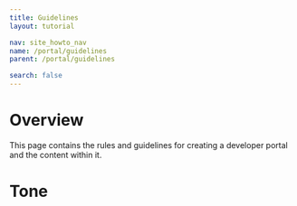 ```yaml
---
title: Guidelines
layout: tutorial

nav: site_howto_nav
name: /portal/guidelines
parent: /portal/guidelines

search: false
---
```

# Overview

This page contains the rules and guidelines for creating a developer portal and the content within it.

# Tone

